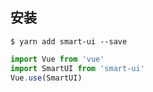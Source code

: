 ## 安装

```
$ yarn add smart-ui --save
```

```javascript
import Vue from 'vue'
import SmartUI from 'smart-ui'
Vue.use(SmartUI)
```
